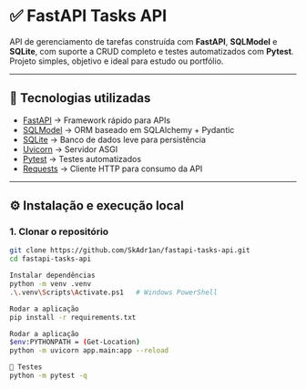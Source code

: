 # ✅ FastAPI Tasks API

API de gerenciamento de tarefas construída com **FastAPI**, **SQLModel** e **SQLite**, com suporte a CRUD completo e testes automatizados com **Pytest**.  
Projeto simples, objetivo e ideal para estudo ou portfólio.

---

## 📌 Tecnologias utilizadas
- [FastAPI](https://fastapi.tiangolo.com/) → Framework rápido para APIs
- [SQLModel](https://sqlmodel.tiangolo.com/) → ORM baseado em SQLAlchemy + Pydantic
- [SQLite](https://www.sqlite.org/) → Banco de dados leve para persistência
- [Uvicorn](https://www.uvicorn.org/) → Servidor ASGI
- [Pytest](https://docs.pytest.org/) → Testes automatizados
- [Requests](https://docs.python-requests.org/) → Cliente HTTP para consumo da API

---

## ⚙️ Instalação e execução local

### 1. Clonar o repositório
```bash
git clone https://github.com/SkAdr1an/fastapi-tasks-api.git
cd fastapi-tasks-api

Instalar dependências
python -m venv .venv
.\.venv\Scripts\Activate.ps1   # Windows PowerShell

Rodar a aplicação
pip install -r requirements.txt

Rodar a aplicação
$env:PYTHONPATH = (Get-Location)
python -m uvicorn app.main:app --reload

🧪 Testes
python -m pytest -q
